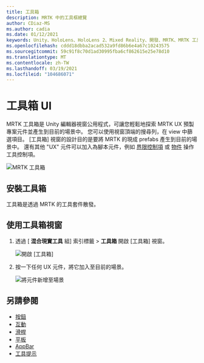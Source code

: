 ```yaml
---
title: 工具箱
description: MRTK 中的工具框總覽
author: CDiaz-MS
ms.author: cadia
ms.date: 01/12/2021
keywords: Unity、HoloLens、HoloLens 2、Mixed Reality、開發、MRTK、MRTK 工具箱
ms.openlocfilehash: cddd18dbba2acad532a9fd86b6e4a67c10243575
ms.sourcegitcommit: 59c91f8c70d1ad30995fba6cf862615e25e78d10
ms.translationtype: MT
ms.contentlocale: zh-TW
ms.lasthandoff: 03/19/2021
ms.locfileid: "104686071"
---
```

# <a name="toolbox-ui"></a>工具箱 UI

MRTK 工具箱是 Unity 編輯器視窗公用程式，可讓您輕鬆地探索 MRTK UX 預製專案元件並產生到目前的場景中。 您可以使用視窗頂端的搜尋列，在 view 中篩選項目。 [工具箱] 視窗的設計目的是要將 MRTK 的現成 prefabs 產生到目前的場景中。 還有其他 "UX" 元件可以加入為腳本元件，例如 [界限控制項](bounds-control.md) 或 [物件](object-manipulator.md) 操作工具控制項。

![MRTK 工具箱](../images/Tools/MRTKToolboxWindow.png)

## <a name="installing-the-toolbox"></a>安裝工具箱

工具箱是透過 MRTK 的工具套件散發。

## <a name="using-the-toolbox-window"></a>使用工具箱視窗

1. 透過 [ **混合現實工具** 組] 索引標籤 > **工具箱** 開啟 [工具箱] 視窗。

    ![開啟 [工具箱]](https://user-images.githubusercontent.com/25975362/73321589-ccfbc100-41f7-11ea-8f1a-89c4f68e12f7.gif)

1. 按一下任何 UX 元件，將它加入至目前的場景。

    ![將元件新增至場景](https://user-images.githubusercontent.com/25975362/73321582-c9683a00-41f7-11ea-8bac-bf8efdb2fbe3.gif)

## <a name="see-also"></a>另請參閱

- [按鈕](button.md)
- [互動](interactable.md)
- [滑桿](sliders.md)
- [平板](slate.md)
- [AppBar](app-bar.md)
- [工具提示](tooltip.md)
